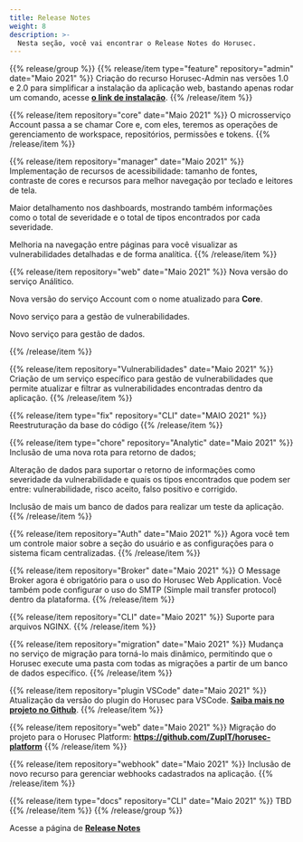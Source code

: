 ```yaml
---
title: Release Notes
weight: 8
description: >-
  Nesta seção, você vai encontrar o Release Notes do Horusec.
---
```

{{% release/group %}}
{{% release/item type="feature" repository="admin" date="Maio 2021" %}}
Criação do recurso Horusec-Admin nas versões 1.0 e 2.0 para simplificar a instalação da aplicação web, bastando apenas rodar um comando, acesse [**o link de instalação**](https://chat.google.com/api/get_attachment_url?url_type=DOWNLOAD_URL&attachment_token=AAUuIGum9gLs6X9bSBzOXVw797wGxvaqB3PLuJWg1ZCRGMvLJKn8ftM9BgFEJzpFgk6enqOzA%2FT7BDS4qJff5RdSbDVhIUKziJX4cTr5F0%2FbVFar0ctKwVrvdRByoXxV9EZM6pkOG1mUrFbcfvr4WMmVEYzOmDKcLWzovaFmWwra1RWG%2FAwduMWDJMFFALOuk7GSanU8q1CrG31JzfgzE%2FNg7o5Qn1N0u4qaTawyFmXCeQIpjG2aFtxfLpie470hiByDtJmaixImsmVhhRyNgEE3jkfPSdOfj9AibN5YYYi4VP1bIucQ59B2xgCVL6PHf4wtGHzBKif5b%2BdyNp719p2Fo6t4j8l85bs7OcNkjyjbXw7IYoorRket%2F3OstjFQ5LBvsvn%2BPXbxP2hMhKfCQJTRKgE4zbdvFE%2BFwcXs0gFcij7ql%2FSbRmiIXwAJNzm%2BNjKcImEmwnJSJ%2FeWYkbt5mDubshYH2LniqVt1LpC&content_type=text%2Fmarkdown&auto=true).
{{% /release/item %}}

{{% release/item repository="core" date="Maio 2021" %}}
O microsserviço Account passa a se chamar Core e, com eles, teremos as operações de gerenciamento de workspace, repositórios, permissões e tokens.
{{% /release/item %}}

{{% release/item repository="manager" date="Maio 2021" %}}
Implementação de recursos de acessibilidade: tamanho de fontes, contraste de cores e recursos para melhor navegação por teclado e leitores de tela. 

Maior detalhamento nos dashboards, mostrando também informações como o total de severidade e o total de tipos encontrados por cada severidade.
  
Melhoria na navegação entre páginas para você visualizar as vulnerabilidades detalhadas e de forma analítica. 
{{% /release/item %}}

{{% release/item repository="web" date="Maio 2021" %}}
Nova versão do serviço Análitico.

Nova versão do serviço Account com o nome atualizado para **Core**.

Novo serviço para a gestão de vulnerabilidades.

Novo serviço para gestão de dados.

{{% /release/item %}}

{{% release/item repository="Vulnerabilidades" date="Maio 2021" %}}
 Criação de um serviço específico para gestão de vulnerabilidades que permite atualizar e filtrar as vulnerabilidades encontradas dentro da aplicação. 
{{% /release/item %}}


{{% release/item type="fix" repository="CLI" date="MAIO 2021" %}}
Reestruturação da base do código 
{{% /release/item  %}}

{{% release/item type="chore" repository="Analytic" date="Maio 2021" %}}
Inclusão de uma nova rota para retorno de dados;
  
Alteração de dados para suportar o retorno de informações como severidade da vulnerabilidade e quais os tipos encontrados que podem ser entre: vulnerabilidade, risco aceito, falso positivo e corrigido.
  
Inclusão de mais um banco de dados para realizar um teste da aplicação.
{{% /release/item  %}}

{{% release/item repository="Auth" date="Maio 2021" %}}
Agora você tem um controle maior sobre a seção do usuário e as configurações para o sistema ficam centralizadas.
{{% /release/item  %}}

{{% release/item repository="Broker" date="Maio 2021" %}}
O Message Broker agora é obrigatório para o uso do Horusec Web Application. Você também pode configurar o uso do SMTP (Simple mail transfer protocol) dentro da plataforma.
{{% /release/item  %}}

{{% release/item repository="CLI" date="Maio 2021" %}}
Suporte para arquivos NGINX.
{{% /release/item  %}}

{{% release/item repository="migration" date="Maio 2021" %}}
Mudança no serviço de migração para torná-lo mais dinâmico, permitindo que o Horusec execute uma pasta com todas as migrações a partir de um banco de dados específico.
{{% /release/item  %}}

{{% release/item repository="plugin VSCode" date="Maio 2021" %}}
Atualização da versão do plugin do Horusec para VSCode. [**Saiba mais no projeto no Github**](https://github.com/ZupIT/horusec-vscode-plugin).
{{% /release/item  %}}

{{% release/item repository="web" date="Maio 2021" %}}
Migração do projeto para o Horusec Platform: **https://github.com/ZupIT/horusec-platform** 
{{% /release/item  %}}

{{% release/item repository="webhook" date="Maio 2021" %}}
Inclusão de novo recurso para gerenciar webhooks cadastrados na aplicação.
{{% /release/item  %}}

  {{% release/item type="docs" repository="CLI" date="Maio 2021" %}}
  TBD
  {{% /release/item  %}}
{{% /release/group %}}

Acesse a página de [**Release Notes**](https://github.com/ZupIT/horusec/releases)

